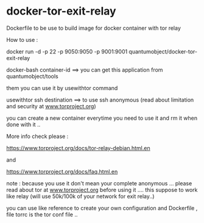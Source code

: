 docker-tor-exit-relay
================

Dockerfile to be use to build image for docker container with tor relay

How to use :

docker run -d -p 22 -p 9050:9050 -p 9001:9001 quantumobject/docker-tor-exit-relay

docker-bash container-id    ==> you can get  this application from quantumobject/tools

them you can use it by usewithtor command

usewithtor ssh destination   ==>  to use ssh anonymous  (read about limitation and security at www.torproject.org)

you can create a new container everytime you need to use it and rm it when done with it ..

More info check please :

https://www.torproject.org/docs/tor-relay-debian.html.en

and 

https://www.torproject.org/docs/faq.html.en

note : because you use it don't mean your complete anonymous ... please read about tor at www.torproject.org before using it ....  this suppose to work like relay (will use 50k/100k of your network for exit relay..) 


you can use like reference to create your own configuration and Dockerfile , file torrc is the tor conf file ..
